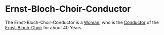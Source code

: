 # Ernst-Bloch-Choir-Conductor

The Ernst-Bloch-Choir-Conductor is a [Woman](40000010.md), who is the [Conductor](202000016.md) of the [Ernst-Bloch-Choir](2010013.md) for about 40 Years. 